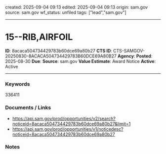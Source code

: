 created: 2025-09-04 09:13
edited: 2025-09-04 09:13
origin: sam.gov
source: sam.gov
wf_status: unfiled
tags: ["lead","sam.gov"]

---

# 15--RIB,AIRFOIL

**ID**: 8acaca504734429783b60dce69a80b27
**CTS ID**: CTS-SAMGOV-20250830-8ACACA504734429783B60DCE69A80B27
**Agency**: 
**Posted**: 2025-08-30
**Due**: 
**Source**: sam.gov
**Value Estimate**: Award Notice
**Active**: Active

---

### Keywords
336411

### Documents / Links
- <https://api.sam.gov/prod/opportunities/v2/search?noticeid=8acaca504734429783b60dce69a80b27&limit=1>
- <https://api.sam.gov/prod/opportunities/v1/noticedesc?noticeid=8acaca504734429783b60dce69a80b27>

### Notes

